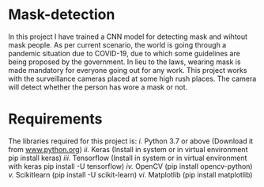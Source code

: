 # Mask-detection
In this project I have trained a CNN model for detecting mask and wihtout mask people. As per current scenario, the world is going through a pandemic situation due to COVID-19, due to which some guidelines are being proposed by the government.
In lieu to the laws, wearing mask is made mandatory for everyone going out for any work. This project works with the surveillance cameras placed at some high rush places. The camera will detect whether the person has wore a mask or not.

# Requirements
The libraries required for this project is:
*i.* Python 3.7 or above (Download it from www.python.org)
*ii.* Keras (Install in system or in virtual environment pip install keras)
*iii.* Tensorflow (Install in system or in virtual environment with keras pip install -U tensorflow)
*iv.* OpenCV (pip install opencv-python)
*v.* Scikitlearn (pip install -U scikit-learn)
*vi.* Matplotlib (pip install matplotlib)
